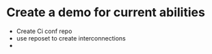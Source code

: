 # Create a demo for current abilities

- Create Ci conf repo
- use reposet to create interconnections
- 